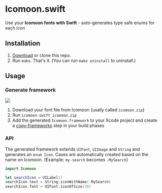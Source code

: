 # Icomoon.swift
Use your **Icomoon fonts with Swift** - auto-generates type safe enums for each icon

## Installation

1. [Download](https://github.com/optonaut/Icomoon.swift/archive/master.zip) or clone this repo.
2. Run `make`. That's it. (You can run `make uninstall` to uninstall.)

## Usage

### Generate framework

![](https://raw.githubusercontent.com/optonaut/Icomoon.swift/master/resources/readme.png)

1. Download your font file from Icomoon (usally called `icomoon.zip`)
2. Run `icomoon-swift icomoon.zip`
3. Add the generated `Icomoon.framework` to your Xcode project and create a [copy-frameworks](https://github.com/Carthage/Carthage#if-youre-building-for-ios) step in your build phases

### API

The generated framework extends `UIFont`, `UIImage` and `String` and generates an `enum Icon`. Cases are automatically created based on the name on Icomoon. (Example: `my-search` becomes `.MySearch`)

```swift
import Icomoon

let searchIcon = UILabel()
searchIcon.text = String.iconWithName(.MySearch)
searchIcon.font = UIFont.iconOfSize(30)
```
